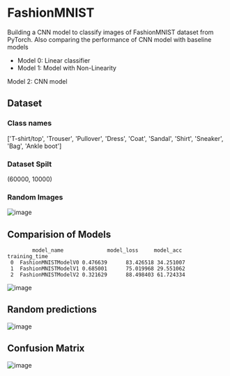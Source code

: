 # FashionMNIST
Building a CNN model to classify images of FashionMNIST dataset from PyTorch.
Also comparing the performance of CNN model with baseline models
- Model 0: Linear classifier
- Model 1: Model with Non-Linearity

Model 2: CNN model

## Dataset
### Class names
['T-shirt/top',
 'Trouser',
 'Pullover',
 'Dress',
 'Coat',
 'Sandal',
 'Shirt',
 'Sneaker',
 'Bag',
 'Ankle boot']
 ### Dataset Spilt
 (60000, 10000)
 ### Random Images
 ![image](https://github.com/MNaumanShahid/FashionMNIST/assets/133298903/95533c5e-4f1b-4941-bccb-27bab9d8f5ae)

 ## Comparision of Models
 	        model_name              model_loss	   model_acc	   training_time
     0	FashionMNISTModelV0	0.476639	  83.426518	34.251007
     1	FashionMNISTModelV1	0.685001	  75.019968	29.551062
     2	FashionMNISTModelV2	0.321629	  88.498403	61.724334

![image](https://github.com/MNaumanShahid/FashionMNIST/assets/133298903/7f8f2594-6a65-4ef1-a4c3-d8852f9a273c)

## Random predictions
![image](https://github.com/MNaumanShahid/FashionMNIST/assets/133298903/c4503aab-90f1-42ad-a103-edc44ebed6f8)

## Confusion Matrix
![image](https://github.com/MNaumanShahid/FashionMNIST/assets/133298903/f3e29be3-2792-4fb4-944c-f0661e7c197d)
